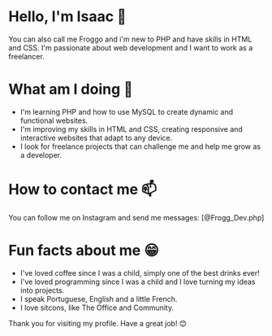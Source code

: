 # Hello, I'm Isaac 👋

You can also call me Froggo and i'm new to PHP and have skills in HTML and CSS. I'm passionate about web development and I want to work as a freelancer.

# What am I doing 🚀
- I'm learning PHP and how to use MySQL to create dynamic and functional websites.
- I'm improving my skills in HTML and CSS, creating responsive and interactive websites that adapt to any device.
- I look for freelance projects that can challenge me and help me grow as a developer.

# How to contact me 📫
You can follow me on Instagram and send me messages: [@Frogg_Dev.php]

# Fun facts about me 😁

- I've loved coffee since I was a child, simply one of the best drinks ever!
- I've loved programming since I was a child and I love turning my ideas into projects.
- I speak Portuguese, English and a little French.
- I love sitcons, like The Office and Community.
  
Thank you for visiting my profile. Have a great job! 😊
